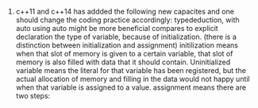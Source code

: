 1. c++11 and c++14 has addded the following new capacites and one should change the coding practice accordingly:
 typededuction, with auto
 using auto might be more beneficial compares to explicit declaration the type of variable, because of initialization. (there is a distinction between initialization and assignment) initilization means when that slot of memory is given to a certain variable, that  slot of memory is also filled with data that it should contain. 
 Uninitialized variable means the literal for that variable has been registered, but the actual allocation of memory and filling in the data would not happy until when that variable is assigned to a value. 
 assignment means there are two steps: 






